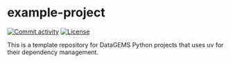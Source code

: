 # example-project

[![Commit activity](https://img.shields.io/github/commit-activity/m/datagems-eosc/example-project)](https://img.shields.io/github/commit-activity/m/datagems-eosc/example-project)
[![License](https://img.shields.io/github/license/datagems-eosc/example-project)](https://img.shields.io/github/license/datagems-eosc/example-project)

This is a template repository for DataGEMS Python projects that uses uv for their dependency management.
